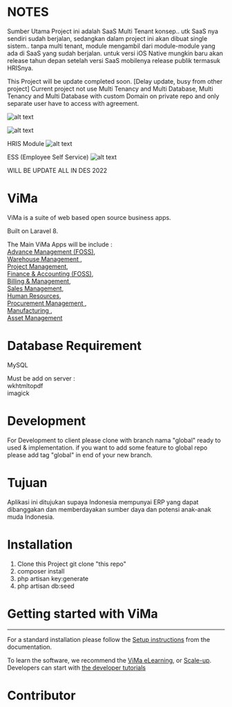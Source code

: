 # NOTES

Sumber Utama Project ini adalah SaaS Multi Tenant konsep.. utk SaaS nya sendiri sudah berjalan, sedangkan dalam project ini akan dibuat single sistem.. tanpa multi tenant, module mengambil dari module-module yang ada di SaaS yang sudah berjalan. untuk versi iOS Native mungkin baru akan release tahun depan setelah versi SaaS mobilenya release publik termasuk HRISnya.

This Project will be update completed soon. [Delay update, busy from other project]
Current project not use Multi Tenancy and Multi Database, Multi Tenancy and Multi Database with custom Domain on private repo and only separate user have to access with agreement.

![alt text](https://github.com/vm0993/vmGL/blob/main/vmfoss.jpg?raw=true)

![alt text](https://github.com/vm0993/vmGL/blob/main/jurnal.jpg?raw=true)

HRIS Module
![alt text](https://github.com/vm0993/vmGL/blob/main/hris.png?raw=true)

ESS (Employee Self Service)
![alt text](https://github.com/vm0993/vmGL/blob/main/ess_hris.png?raw=true)

WILL BE UPDATE ALL IN DES 2022

# ViMa
ViMa is a suite of web based open source business apps.

Built on Laravel 8.

The Main ViMa Apps will be include :<br>
<a href="http://vimasolusi.com/page/advance-management">Advance Management (FOSS)</a>,<br>
<a href="http://vimasolusi.com/page/warehouse">Warehouse Management </a>,<br>
<a href="http://vimasolusi.com/page/project-management">Project Management</a>,<br>
<a href="http://vimasolusi.com/page/finance-cashbank">Finance &amp; Accounting (FOSS)</a>,<br>
<a href="http://vimasolusi.com/page/accounting">Billing &amp; Management</a>,<br>
<a href="http://vimasolusi.com/page/sales">Sales Management</a>,<br>
<a href="http://vimasolusi.com/page/employees">Human Resources</a>,<br>
<a href="http://vimasolusi.com/page/proc-management">Procurement Management </a>,<br>
<a href="http://vimasolusi.com/page/manufacturing">Manufacturing </a>,<br>
<a href="http://vimasolusi.com/page/asset-management">Asset Management </a><br>

# Database Requirement

MySQL

Must be add on server :<br>
wkhtmltopdf<br>
imagick

# Development

For Development to client please clone with branch nama "global" ready to used & implementation. if you want to add some feature to global repo please add tag "global" in end of your new branch.

# Tujuan

Aplikasi ini ditujukan supaya Indonesia mempunyai ERP yang dapat dibanggakan dan memberdayakan sumber daya dan potensi anak-anak muda Indonesia.<br>

# Installation

1. Clone this Project git clone "this repo"
2. composer install
3. php artisan key:generate
4. php artisan db:seed


# Getting started with ViMa
-------------------------

For a standard installation please follow the <a href="http://vimasolusi.com/documentation/2.1/administration/install.html">Setup instructions</a>
from the documentation.

To learn the software, we recommend the <a href="https://vimasolusi.com/slides">ViMa eLearning</a>, or <a href="https://vimasolusi.com/page/scale-up-business">Scale-up</a>. Developers can start with <a href="https://vimasolusi.com/documentation/2.1/developer/howtos.html">the developer tutorials</a>

# Contributor

